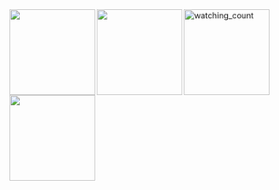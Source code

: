 <a href="https://github.com/anuraghazra/github-readme-stats">
  <img height=150 align="left" src="https://github-readme-stats.vercel.app/api?username=VincePuc99&show_icons=true&hide=prs,contribs&theme=catppuccin_mocha&locale=en&rank_icon=github" />
</a>

<a>
  <img height=150 src="https://widgetbite.com/stats/VincePuc99" alt="watching_count" />
</a>

<a href="https://github.com/anuraghazra/github-readme-stats">
  <img height=150 align="left" src="https://github-readme-stats.vercel.app/api/pin/?username=VincePuc99&repo=ArloUSB-AnyRPi&theme=catppuccin_mocha&locale=en&show_owner=true" />
</a>

<a href="https://github.com/anuraghazra/convoychat">
  <img height=150 align="center" src="https://github-readme-stats.vercel.app/api/top-langs/?username=VincePuc99&theme=catppuccin_mocha&locale=en&layout=compact" />
</a>

